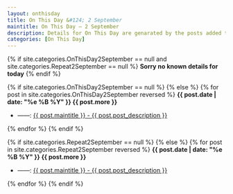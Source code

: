 ```yaml
---
layout: onthisday
title: On This Day &#124; 2 September
maintitle: On This Day — 2 September
description: Details for On This Day are genarated by the posts added to the website so the content is subject to changes/updates over time.
categories: [On This Day]
---
```


{% if site.categories.OnThisDay2September == null and site.categories.Repeat2September == null %}
<strong>Sorry no known details for today</strong>
{% endif %}

{% if site.categories.OnThisDay2September == null %}
{% else %}
{% for post in site.categories.OnThisDay2September reversed %}
<strong>{{ post.date | date: "%e %B %Y" }} {{ post.more }}</strong>
<ul>
<li> ——: <a href="{{ post.url }}">{{ post.maintitle }} - {{ post.post_description }}</a></li>
</ul>
{% endfor %}
{% endif %}

{% if site.categories.Repeat2September == null %}
{% else %}
{% for post in site.categories.Repeat2September reversed %}
<strong>{{ post.date | date: "%e %B %Y" }} {{ post.more }}</strong>
<ul>
<li> ——: <a href="{{ post.url }}">{{ post.maintitle }} - {{ post.post_description }}</a></li>
</ul>
{% endfor %}
{% endif %}
